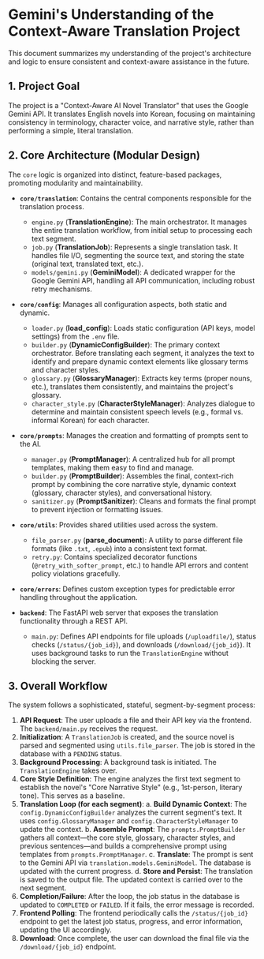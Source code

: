 # Gemini's Understanding of the Context-Aware Translation Project

This document summarizes my understanding of the project's architecture and logic to ensure consistent and context-aware assistance in the future.

## 1. Project Goal

The project is a "Context-Aware AI Novel Translator" that uses the Google Gemini API. It translates English novels into Korean, focusing on maintaining consistency in terminology, character voice, and narrative style, rather than performing a simple, literal translation.

## 2. Core Architecture (Modular Design)

The `core` logic is organized into distinct, feature-based packages, promoting modularity and maintainability.

-   **`core/translation`**: Contains the central components responsible for the translation process.
    -   `engine.py` (**TranslationEngine**): The main orchestrator. It manages the entire translation workflow, from initial setup to processing each text segment.
    -   `job.py` (**TranslationJob**): Represents a single translation task. It handles file I/O, segmenting the source text, and storing the state (original text, translated text, etc.).
    -   `models/gemini.py` (**GeminiModel**): A dedicated wrapper for the Google Gemini API, handling all API communication, including robust retry mechanisms.

-   **`core/config`**: Manages all configuration aspects, both static and dynamic.
    -   `loader.py` (**load_config**): Loads static configuration (API keys, model settings) from the `.env` file.
    -   `builder.py` (**DynamicConfigBuilder**): The primary context orchestrator. Before translating each segment, it analyzes the text to identify and prepare dynamic context elements like glossary terms and character styles.
    -   `glossary.py` (**GlossaryManager**): Extracts key terms (proper nouns, etc.), translates them consistently, and maintains the project's glossary.
    -   `character_style.py` (**CharacterStyleManager**): Analyzes dialogue to determine and maintain consistent speech levels (e.g., formal vs. informal Korean) for each character.

-   **`core/prompts`**: Manages the creation and formatting of prompts sent to the AI.
    -   `manager.py` (**PromptManager**): A centralized hub for all prompt templates, making them easy to find and manage.
    -   `builder.py` (**PromptBuilder**): Assembles the final, context-rich prompt by combining the core narrative style, dynamic context (glossary, character styles), and conversational history.
    -   `sanitizer.py` (**PromptSanitizer**): Cleans and formats the final prompt to prevent injection or formatting issues.

-   **`core/utils`**: Provides shared utilities used across the system.
    -   `file_parser.py` (**parse_document**): A utility to parse different file formats (like `.txt`, `.epub`) into a consistent text format.
    -   `retry.py`: Contains specialized decorator functions (`@retry_with_softer_prompt`, etc.) to handle API errors and content policy violations gracefully.

-   **`core/errors`**: Defines custom exception types for predictable error handling throughout the application.

-   **`backend`**: The FastAPI web server that exposes the translation functionality through a REST API.
    -   `main.py`: Defines API endpoints for file uploads (`/uploadfile/`), status checks (`/status/{job_id}`), and downloads (`/download/{job_id}`). It uses background tasks to run the `TranslationEngine` without blocking the server.

## 3. Overall Workflow

The system follows a sophisticated, stateful, segment-by-segment process:

1.  **API Request**: The user uploads a file and their API key via the frontend. The `backend/main.py` receives the request.
2.  **Initialization**: A `TranslationJob` is created, and the source novel is parsed and segmented using `utils.file_parser`. The job is stored in the database with a `PENDING` status.
3.  **Background Processing**: A background task is initiated. The `TranslationEngine` takes over.
4.  **Core Style Definition**: The engine analyzes the first text segment to establish the novel's "Core Narrative Style" (e.g., 1st-person, literary tone). This serves as a baseline.
5.  **Translation Loop (for each segment)**:
    a.  **Build Dynamic Context**: The `config.DynamicConfigBuilder` analyzes the current segment's text. It uses `config.GlossaryManager` and `config.CharacterStyleManager` to update the context.
    b.  **Assemble Prompt**: The `prompts.PromptBuilder` gathers all context—the core style, glossary, character styles, and previous sentences—and builds a comprehensive prompt using templates from `prompts.PromptManager`.
    c.  **Translate**: The prompt is sent to the Gemini API via `translation.models.GeminiModel`. The database is updated with the current progress.
    d.  **Store and Persist**: The translation is saved to the output file. The updated context is carried over to the next segment.
6.  **Completion/Failure**: After the loop, the job status in the database is updated to `COMPLETED` or `FAILED`. If it fails, the error message is recorded.
7.  **Frontend Polling**: The frontend periodically calls the `/status/{job_id}` endpoint to get the latest job status, progress, and error information, updating the UI accordingly.
8.  **Download**: Once complete, the user can download the final file via the `/download/{job_id}` endpoint.